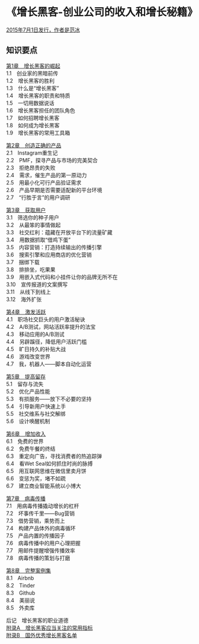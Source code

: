 # 《增长黑客-创业公司的收入和增长秘籍》

[2015年7月1日发行，作者是范冰](https://jobrest.gitbooks.io/growthhacking/content/index.html)    

## 知识要点

[第1章　增长黑客的崛起](notes/01.md)  
1.1　创业家的黑暗前传  
1.2　增长黑客的胜利  
1.3　什么是“增长黑客”  
1.4　增长黑客的职责和特质  
1.5　一切用数据说话  
1.6　增长黑客担任的团队角色  
1.7　如何招聘增长黑客  
1.8　如何成为增长黑客  
1.9　增长黑客的常用工具箱  

[第2章　创造正确的产品](notes/02.md)  
2.1　Instagram重生记   
2.2　PMF，探寻产品与市场的完美契合  
2.3　拒绝昂贵的失败  
2.4　需求，催生产品的第一原动力  
2.5　用最小化可行产品验证需求  
2.6　产品早期是否需要适配新的平台环境  
2.7　“行胜于言”的用户调研  

[第3章　获取用户](notes/03.md)  
3.1　筛选你的种子用户  
3.2　从最笨的事情做起  
3.3　社交红利：蕴藏在开放平台下的流量矿藏  
3.4　用数据抓取“借鸡下蛋”  
3.5　内容营销：打造持续输出的传播引擎  
3.6　搜索引擎和应用商店的优化营销  
3.7　捆绑下载  
3.8　排排坐，吃果果  
3.9　用嵌入式代码和小挂件让你的品牌无所不在  
3.10　宣传报道的文案撰写  
3.11　从线下到线上  
3.12　海外扩张  

[第4章　激发活跃](notes/04.md)  
4.1　职场社交巨头的用户激活秘诀  
4.2　A/B测试，网站活跃率提升的法宝  
4.3　移动应用的A/B测试  
4.4　另辟蹊径，降低用户活跃门槛  
4.5　旷日持久的补贴大战  
4.6　游戏改变世界  
4.7　我，机器人——脚本自动化运营  

[第5章　提高留存](notes/05.md)  
5.1　留存与流失  
5.2　优化产品性能  
5.3　有损服务——放下不必要的坚持  
5.4　引导新用户快速上手  
5.5　社交维系与社交解绑  
5.6　设计唤醒机制  

[第6章　增加收入](notes/06.md)  
6.1　免费的世界  
6.2　免费午餐的终结  
6.3　重定向广告，寻找消费者的热追踪弹  
6.4　看Wet Seal如何抓住时尚的脉搏  
6.5　用互联网思维在微信里卖月饼  
6.6　变惩为奖，堵不如疏  
6.7　建立商业智能系统以小博大  

[第7章　病毒传播](notes/07.md)  
7.1　用病毒传播撬动增长的杠杆  
7.2　坏事传千里——Bug营销  
7.3　借势营销，乘势而上  
7.4　构建产品体外的病毒循环  
7.5　产品内置的传播因子  
7.6　病毒传播中的用户心理把握  
7.7　用邮件提醒增强传播效率  
7.8　病毒传播的策划与打磨  

[第8章　完整案例集](notes/08.md)  
8.1　Airbnb  
8.2　Tinder  
8.3　Github  
8.4　美丽说   
8.5　外卖库  

后记　增长黑客的职业道德  
[附录A　增长黑客应当关注的常用指标](notes/appendix-a.md)  
[附录B　国外优秀增长黑客名单 ](appendix-b.md)   
